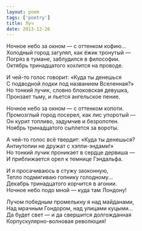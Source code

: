 ```yaml
---
layout: poem
tags: ['poetry']
title: Луч
date: 2013-12-26
---
```


Ночное небо за окном — с оттенком кофию...<br>
Холодный город загулял, как ёжик тронутый&nbsp;—<br>
Погряз в тумане, заблудился в философии.<br>
Октябрь тринадцатого хохлится на проводе.<br>

И чей-то голос говорит: «Куда ты денешься<br>
С подводной лодки под названием Вселенная?»<br>
Но тонкий лучик, словно блоковская девушка,<br>
Пронзает тьму, и льется ангельское пение.<br>

Ночное небо за окном — с оттенком копоти.<br>
Промозглый город посерел, как лис упоротый&nbsp;—<br>
Он курит топливо, задумчив и безропотен.<br>
Ноябрь тринадцатого сыплется за вороты.<br>

А чей-то голос всё твердит: «Куда ты денешься?<br>
Антиутопии не дружат с хэппи-эндами!»<br>
Но тонкий лучик проникает в сердце дервиша&nbsp;—<br>
И приближается орел к темнице Гэндальфа.<br>

И я просачиваюсь в стужу заоконную,<br>
Тепло подмигиваю гопнику голодному...<br>
Декабрь тринадцатого корчится в агонии.<br>
Ночное небо подо мной — куда там Лондону!<br>

Лучом победным промелькну я над майданами,<br>
Над мрачным Гондором, над улицами куцыми...<br>
Да будет свет — и да свершится долгожданная<br>
Корпускулярно-волновая революция!
